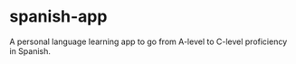 # spanish-app
A personal language learning app to go from A-level to C-level proficiency in Spanish.
